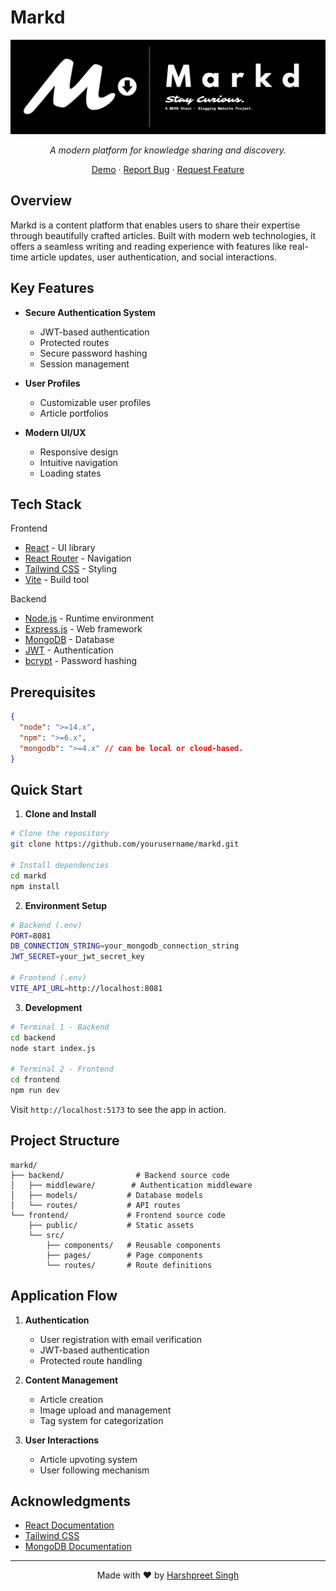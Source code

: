# Markd

<div align="center">

![Banner Image](./frontend/public/MarkdBannerImg.png)

_A modern platform for knowledge sharing and discovery._

[Demo](http://ec2-13-61-7-254.eu-north-1.compute.amazonaws.com:8080/) · [Report Bug](https://github.com/harshpreet931/markd/issues) · [Request Feature](https://github.com/harshpreet931/markd/issues)

</div>

## Overview

Markd is a content platform that enables users to share their expertise through beautifully crafted articles. Built with modern web technologies, it offers a seamless writing and reading experience with features like real-time article updates, user authentication, and social interactions.

## Key Features

- **Secure Authentication System**

  - JWT-based authentication
  - Protected routes
  - Secure password hashing
  - Session management

<!-- - **Rich Content Management**

  - Create and edit articles
  - Tag-based organization
  - Markdown support
  - Draft saving -->

- **User Profiles**

  - Customizable user profiles
  - Article portfolios

- **Modern UI/UX**
  - Responsive design
  - Intuitive navigation
  - Loading states

## Tech Stack

<summary>Frontend</summary>

- [React](https://reactjs.org/) - UI library
- [React Router](https://reactrouter.com/) - Navigation
- [Tailwind CSS](https://tailwindcss.com/) - Styling
- [Vite](https://vitejs.dev/) - Build tool

<summary>Backend</summary>

- [Node.js](https://nodejs.org/) - Runtime environment
- [Express.js](https://expressjs.com/) - Web framework
- [MongoDB](https://www.mongodb.com/) - Database
- [JWT](https://jwt.io/) - Authentication
- [bcrypt](https://github.com/kelektiv/node.bcrypt.js) - Password hashing


## Prerequisites

```json
{
  "node": ">=14.x",
  "npm": ">=6.x",
  "mongodb": ">=4.x" // can be local or cloud-based.
}
```

## Quick Start

1. **Clone and Install**

```bash
# Clone the repository
git clone https://github.com/yourusername/markd.git

# Install dependencies
cd markd
npm install
```

2. **Environment Setup**

```bash
# Backend (.env)
PORT=8081
DB_CONNECTION_STRING=your_mongodb_connection_string
JWT_SECRET=your_jwt_secret_key

# Frontend (.env)
VITE_API_URL=http://localhost:8081
```

3. **Development**

```bash
# Terminal 1 - Backend
cd backend
node start index.js

# Terminal 2 - Frontend
cd frontend
npm run dev
```

Visit `http://localhost:5173` to see the app in action.

## Project Structure

```
markd/
├── backend/                # Backend source code
│   ├── middleware/        # Authentication middleware
│   ├── models/           # Database models
│   └── routes/           # API routes
└── frontend/             # Frontend source code
    ├── public/           # Static assets
    └── src/
        ├── components/   # Reusable components
        ├── pages/        # Page components
        └── routes/       # Route definitions
```

## Application Flow

1. **Authentication**

   - User registration with email verification
   - JWT-based authentication
   - Protected route handling

2. **Content Management**

   - Article creation
   - Image upload and management
   - Tag system for categorization

3. **User Interactions**
   - Article upvoting system
   - User following mechanism

## Acknowledgments

- [React Documentation](https://reactjs.org/docs)
- [Tailwind CSS](https://tailwindcss.com)
- [MongoDB Documentation](https://docs.mongodb.com)

---

<div align="center">
Made with ❤️ by <a href="https://linkedin.com/in/harshpreet931">Harshpreet Singh</a>
</div>
